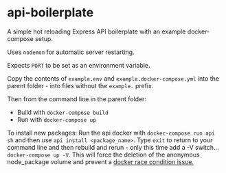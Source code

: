 # api-boilerplate

A simple hot reloading Express API boilerplate with an example docker-compose setup.

Uses `nodemon` for automatic server restarting.

Expects `PORT` to be set as an environment variable.

Copy the contents of `example.env` and `example.docker-compose.yml` into the parent folder - into files without the `example.` prefix. 

Then from the command line in the parent folder:

  * Build with `docker-compose build`
  * Run with `docker-compose up`

To install new packages: Run the api docker with `docker-compose run api sh` and then use `api install <package_name>`. Type `exit` to return to your command line and then rebuild and rerun - only this time add a -V switch... `docker-compose up -V`. This will force the deletion of the anonymous node_package volume and prevent a [docker race condition issue.](https://github.com/docker/compose/issues/4337)
